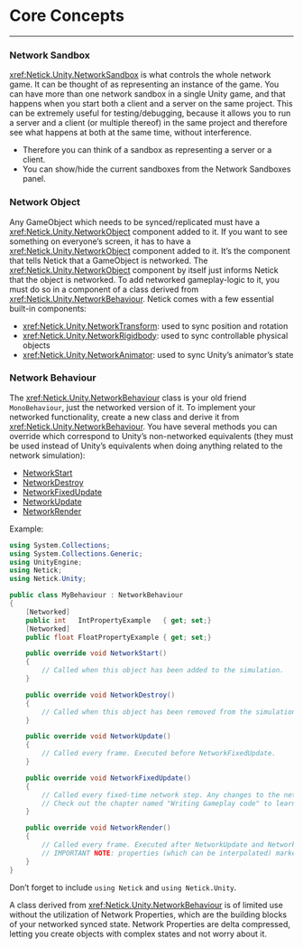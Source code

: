 # Core Concepts

---

### Network Sandbox

<xref:Netick.Unity.NetworkSandbox> is what controls the whole network game. It can be thought of as representing an instance of the game. You can have more than one network sandbox in a single Unity game, and that happens when you start both a client and a server on the same project. This can be extremely useful for testing/debugging, because it allows you to run a server and a client (or multiple thereof) in the same project and therefore see what happens at both at the same time, without interference.

- Therefore you can think of a sandbox as representing a server or a client.
- You can show/hide the current sandboxes from the Network Sandboxes panel.

### Network Object

Any GameObject which needs to be synced/replicated must have a <xref:Netick.Unity.NetworkObject> component added to it. If you want to see something on everyone’s screen, it has to have a <xref:Netick.Unity.NetworkObject> component added to it. It’s the component that tells Netick that a GameObject is networked. The <xref:Netick.Unity.NetworkObject> component by itself just informs Netick that the object is networked. To add networked gameplay-logic to it, you must do so in a component of a class derived from <xref:Netick.Unity.NetworkBehaviour>. Netick comes with a few essential built-in components:

- <xref:Netick.Unity.NetworkTransform>: used to sync position and rotation
- <xref:Netick.Unity.NetworkRigidbody>: used to sync controllable physical objects
- <xref:Netick.Unity.NetworkAnimator>: used to sync Unity’s animator’s state

### Network Behaviour

The <xref:Netick.Unity.NetworkBehaviour> class is your old friend `MonoBehaviour`, just the networked version of it. To implement your networked functionality, create a new class and derive it from <xref:Netick.Unity.NetworkBehaviour>. You have several methods you can override which correspond to Unity’s non-networked equivalents (they must be used instead of Unity’s equivalents when doing anything related to the network simulation):

- [NetworkStart](xref:Netick.Unity.NetickBehaviour#Netick_Unity_NetickBehaviour_NetworkStart)
- [NetworkDestroy](xref:Netick.Unity.NetickBehaviour#Netick_Unity_NetickBehaviour_NetworkDestroy)
- [NetworkFixedUpdate](xref:Netick.Unity.NetickBehaviour#Netick_Unity_NetickBehaviour_NetworkFixedUpdate)
- [NetworkUpdate](xref:Netick.Unity.NetickBehaviour#Netick_Unity_NetickBehaviour_NetworkUpdate)
- [NetworkRender](xref:Netick.Unity.NetickBehaviour#Netick_Unity_NetickBehaviour_NetworkRender)

Example:

```csharp
using System.Collections;
using System.Collections.Generic;
using UnityEngine;
using Netick;
using Netick.Unity;

public class MyBehaviour : NetworkBehaviour
{
    [Networked]
    public int   IntPropertyExample   { get; set;}
    [Networked]
    public float FloatPropertyExample { get; set;}

    public override void NetworkStart()
    {
        // Called when this object has been added to the simulation.
    }

    public override void NetworkDestroy()
    {
        // Called when this object has been removed from the simulation.
    }

    public override void NetworkUpdate()
    {
        // Called every frame. Executed before NetworkFixedUpdate.
    }

    public override void NetworkFixedUpdate()
    {
        // Called every fixed-time network step. Any changes to the networked state should happen here.
        // Check out the chapter named "Writing Gameplay code" to learn more about this method.
    }

    public override void NetworkRender()
    {
        // Called every frame. Executed after NetworkUpdate and NetworkFixedUpdate.
        // IMPORTANT NOTE: properties (which can be interpolated) marked with [Smooth] attribute will return interpolated values when accessed in this method.
    }
}
```

Don’t forget to include `using Netick` and `using Netick.Unity`.

A class derived from <xref:Netick.Unity.NetworkBehaviour> is of limited use without the utilization of Network Properties, which are the building blocks of your networked synced state. Network Properties are delta compressed, letting you create objects with complex states and not worry about it.
